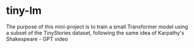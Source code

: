 # tiny-lm

The purpose of this mini-project is to train a small Transformer model using a subset of the TinyStories dataset, 
following the same idea of Karpathy's Shakespeare - GPT video